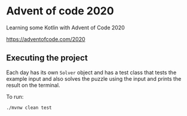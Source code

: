 # Advent of code 2020
Learning some Kotlin with Advent of Code 2020

https://adventofcode.com/2020

## Executing the project
Each day has its own `Solver` object and has a test class that tests the example input and also solves the puzzle using the input and prints the result on the terminal.

To run:
```
./mvnw clean test
```
